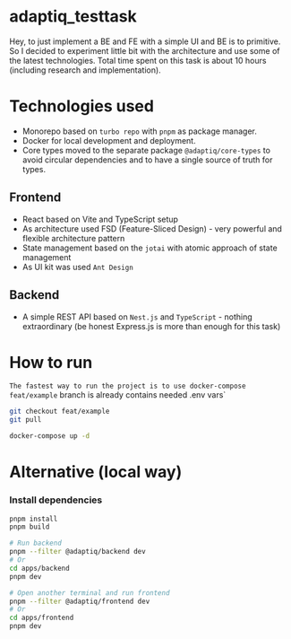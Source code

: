 # adaptiq_testtask

Hey, to just implement a BE and FE with a simple UI and BE is to primitive. So I decided to experiment little bit with the architecture and use some of the latest technologies.
Total time spent on this task is about 10 hours (including research and implementation).

# Technologies used
- Monorepo based on `turbo repo` with `pnpm` as package manager.
- Docker for local development and deployment.
- Core types moved to the separate package `@adaptiq/core-types` to avoid circular dependencies and to have a single source of truth for types.

## Frontend
- React based on Vite and TypeScript setup 
- As architecture used FSD (Feature-Sliced Design) - very powerful and flexible architecture pattern
- State management based on the `jotai` with atomic approach of state management
- As UI kit was used `Ant Design`

## Backend
- A simple REST API based on `Nest.js` and `TypeScript` - nothing extraordinary (be honest Express.js is more than enough for this task)


# How to run

`The fastest way to run the project is to use docker-compose`
`feat/example` branch is already contains needed .env vars`
```bash
git checkout feat/example
git pull

docker-compose up -d

```

# Alternative (local way)

### Install dependencies
```bash
pnpm install
pnpm build

# Run backend
pnpm --filter @adaptiq/backend dev
# Or 
cd apps/backend
pnpm dev

# Open another terminal and run frontend
pnpm --filter @adaptiq/frontend dev
# Or 
cd apps/frontend
pnpm dev
```